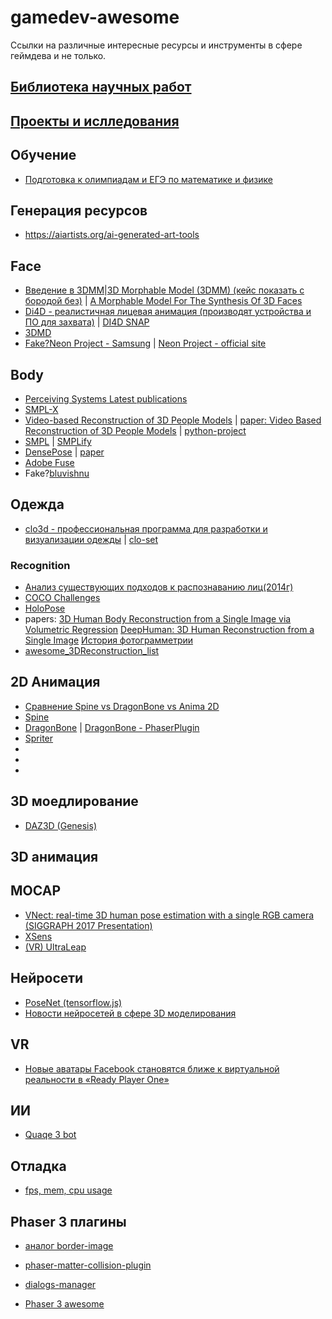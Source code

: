 # gamedev-awesome
Ссылки на различные интересные ресурсы и инструменты в сфере геймдева и не только.

## [Библиотека научных работ](https://arxiv.org/list/cs/recent)
## [Проекты и ислледования](https://ps.is.tuebingen.mpg.de/research_projects/4d-shape)

## Обучение
* [Подготовка к олимпиадам и ЕГЭ по математике и физике](https://mathus.ru/math/#base)

## Генерация ресурсов
* https://aiartists.org/ai-generated-art-tools

## Face
* [Введение в 3DMM](https://arxiv.org/abs/1909.01815)|[3D Morphable Model (3DMM) (кейс показать с бородой без)](https://neurohive.io/en/state-of-the-art/learning-3d-face-morphable-model-out-of-2d-images/) | [A Morphable Model For The Synthesis Of 3D Faces](https://cseweb.ucsd.edu/~ravir/6998/papers/p187-blanz.pdf)
* [Di4D - реалистичная лицевая анимация (производят устройства и ПО для захвата)](https://www.di4d.com/) | [DI4D SNAP](https://www.di4d.com/news/new-di4d-snap/)
* [3DMD](http://www.3dmd.com/static-3dmd_systems/)
* [Fake?Neon Project - Samsung](https://hightech.fm/2020/01/16/samsung-neon) | [Neon Project - official site](https://www.neon.life/)

## Body
* [Perceiving Systems Latest publications](https://ps.is.tuebingen.mpg.de/person/black)
* [SMPL-X](https://github.com/vchoutas/smplify-x)
* [Video-based Reconstruction of 3D People Models](https://www.youtube.com/watch?v=Htry63oRIjQ) | [paper: Video Based Reconstruction of 3D People Models](https://arxiv.org/abs/1803.04758) | [python-project](https://github.com/thmoa/videoavatars)
* [SMPL](https://smpl.is.tue.mpg.de/) | [SMPLify](http://smplify.is.tue.mpg.de/)
* [DensePose](https://www.youtube.com/watch?v=HfaOPsV1MC8) | [paper](https://arxiv.org/abs/1802.00434)
* [Adobe Fuse](https://helpx.adobe.com/creative-cloud/how-to/create-3d-character-adobe-fuse.html)
* Fake?[bluvishnu](https://bluvishnu.com/)

## Одежда
* [clo3d - профессиональная программа для разработки и визуализации одежды](https://www.clo3d.com/clollab/search?s_key=0) | [clo-set](https://style.clo-set.com/aboutus)

### Recognition
* [Анализ существующих подходов к распознаванию лиц(2014г)](https://habr.com/ru/company/synesis/blog/238129/)
* [COCO Challenges](http://cocodataset.org/workshop/coco-mapillary-iccv-2019.html)
* [HoloPose](https://www.arielai.com/holopose/)
* papers: [3D Human Body Reconstruction from a Single Image via Volumetric Regression](https://arxiv.org/abs/1809.03770)
[DeepHuman: 3D Human Reconstruction from a Single Image](https://arxiv.org/abs/1903.06473)
[История фотограмметрии](https://alicevision.org/#history)
* [awesome_3DReconstruction_list](https://github.com/openMVG/awesome_3DReconstruction_list)

## 2D Анимация
* [Сравнение Spine vs DragonBone vs Anima 2D](
https://habr.com/ru/sandbox/124467/)
* [Spine](http://ru.esotericsoftware.com)
* [DragonBone](https://dragonbones.github.io/en/index.html) | [DragonBone - PhaserPlugin](https://github.com/DragonBones/DragonBonesJS/tree/master/Phaser)
* [Spriter](https://brashmonkey.com/spriter-pro/)
* []()
* []()
* []()

## 3D моедлирование
* [DAZ3D (Genesis)](https://www.daz3d.com/)

## 3D анимация
## MOCAP
* [VNect: real-time 3D human pose estimation with a single RGB camera (SIGGRAPH 2017 Presentation)](https://www.youtube.com/watch?v=m3KG_Z0P_nU)
* [XSens](https://www.xsens.com/motion-capture)
* [(VR) UltraLeap](https://www.ultraleap.com/tracking/)

## Нейросети
* [PoseNet (tensorflow.js)](https://medium.com/tensorflow/real-time-human-pose-estimation-in-the-browser-with-tensorflow-js-7dd0bc881cd5)
* [Новости нейросетей в сфере 3D моделирования](https://neurohive.io/en/tag/3d-modeling/)

## VR
* [Новые аватары Facebook становятся ближе к виртуальной реальности в «Ready Player One»](https://www.pcmag.com/news/facebooks-new-avatars-get-closer-to-the-vr-in-ready-player-one)

## ИИ
* [Quaqe 3 bot](https://habr.com/ru/post/498698/#habracut)

## Отладка
* [fps, mem, cpu usage](https://github.com/munrocket/gl-bench)

## Phaser 3 плагины
* [аналог border-image](https://github.com/koreezgames/phaser3-ninepatch-plugin)
* [phaser-matter-collision-plugin](https://github.com/mikewesthad/phaser-matter-collision-plugin)
* [dialogs-manager](https://github.com/phreaknation/plugin.dialogmanager)

* [Phaser 3 awesome](https://github.com/Raiper34/awesome-phaser)

